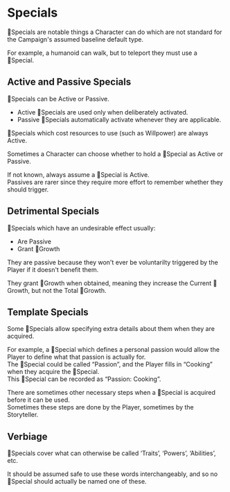 # Specials
💠Specials are notable things a Character can do which are not standard for the Campaign's assumed baseline default type.

For example, a humanoid can walk, but to teleport they must use a 💠Special.

## Active and Passive Specials

💠Specials can be Active or Passive.

-   Active 💠Specials are used only when deliberately activated.
-   Passive 💠Specials automatically activate whenever they are applicable.

💠Specials which cost resources to use (such as Willpower) are always Active.

Sometimes a Character can choose whether to hold a 💠Special as Active or Passive.

If not known, always assume a 💠Special is Active.  
Passives are rarer since they require more effort to remember whether they should trigger.

## Detrimental Specials
💠Specials which have an undesirable effect usually:
- Are Passive
- Grant 🌱Growth

They are passive because they won't ever be voluntarilty triggered by the Player if it doesn't benefit them.

They grant 🌱Growth when obtained, meaning they increase the Current 🌱Growth, but not the Total 🌱Growth.

## Template Specials

Some 💠Specials allow specifying extra details about them when they are acquired.

For example, a 💠Special which defines a personal passion would allow the Player to define what that passion is actually for.  
The 💠Special could be called “Passion”, and the Player fills in “Cooking” when they acquire the 💠Special.  
This 💠Special can be recorded as “Passion: Cooking”.

There are sometimes other necessary steps when a 💠Special is acquired before it can be used.  
Sometimes these steps are done by the Player, sometimes by the Storyteller.

## Verbiage

💠Specials cover what can otherwise be called ‘Traits’, ‘Powers’, ‘Abilities’, etc.

It should be assumed safe to use these words interchangeably, and so no 💠Special should actually be named one of these.
